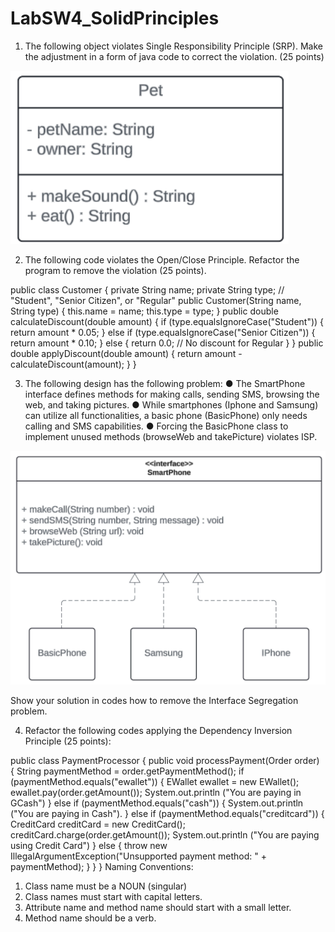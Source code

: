 # LabSW4_SolidPrinciples

1. The following object violates Single Responsibility Principle (SRP). 
Make the adjustment
in a form of java code to correct the violation. (25 points)

![pet](pet.png)

2. The following code violates the Open/Close Principle. 
Refactor the program to remove
the violation (25 points).

public class Customer {
private String name;
private String type; // "Student", "Senior Citizen", or "Regular"
public Customer(String name, String type) {
this.name = name;
this.type = type;
}
public double calculateDiscount(double amount) {
if (type.equalsIgnoreCase("Student")) {
return amount * 0.05;
} else if (type.equalsIgnoreCase("Senior Citizen")) {
return amount * 0.10;
} else {
return 0.0; // No discount for Regular
}
}
public double applyDiscount(double amount) {
return amount - calculateDiscount(amount);
}
}

3. The following design has the following problem:
● The SmartPhone interface defines methods for making calls, sending SMS,
browsing the web, and taking pictures.
● While smartphones (Iphone and Samsung) can utilize all functionalities, a
basic phone (BasicPhone) only needs calling and SMS capabilities.
● Forcing the BasicPhone class to implement unused methods (browseWeb and
takePicture) violates ISP.

![smartphone](Smartphone.png)

Show your solution in codes how to remove the Interface Segregation problem.

4. Refactor the following codes applying the Dependency Inversion Principle (25 points):

public class PaymentProcessor {
 public void processPayment(Order order) {
 String paymentMethod = order.getPaymentMethod();
 if (paymentMethod.equals("ewallet")) {
 EWallet ewallet = new EWallet();
 ewallet.pay(order.getAmount());
 System.out.println ("You are paying in GCash")
 } else if (paymentMethod.equals("cash")) {
 System.out.println ("You are paying in Cash").
 } else if (paymentMethod.equals("creditcard")) {
 CreditCard creditCard = new CreditCard();
 creditCard.charge(order.getAmount());
 System.out.println ("You are paying using Credit Card")
 } else {
 throw new IllegalArgumentException("Unsupported payment method: " +
paymentMethod);
 }
 }
}
Naming Conventions:
1. Class name must be a NOUN (singular)
2. Class names must start with capital letters.
3. Attribute name and method name should start with a small letter.
4. Method name should be a verb.
